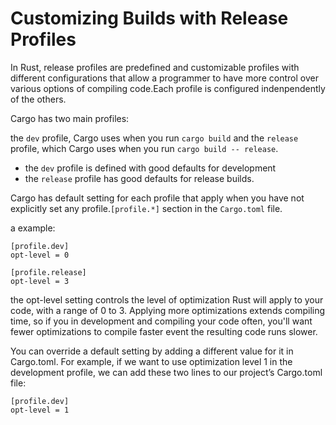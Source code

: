 # Customizing Builds with Release Profiles

In Rust, release profiles are predefined and customizable profiles with different configurations that allow a programmer to have more control over various options of compiling code.Each profile is configured indenpendently of the others.

Cargo has two main profiles:

 the `dev` profile, Cargo uses when you run `cargo build` and the `release` profile, which Cargo uses when you run `cargo build -- release`.

- the `dev` profile is defined with good defaults for development
- the `release` profile has good defaults for release builds.


Cargo has default setting for each profile that apply when you have not explicitly set any profile.`[profile.*]` section in the `Cargo.toml` file.

a example:

```
[profile.dev]
opt-level = 0

[profile.release]
opt-level = 3
```

the opt-level setting controls the level of optimization Rust will apply to your code, with a range of 0 to 3.
Applying more optimizations extends compiling time, so if you in development and compiling your code often, you'll want fewer optimizations to compile faster event the resulting code runs slower.

You can override a default setting by adding a different value for it in Cargo.toml. For example, if we want to use optimization level 1 in the development profile, we can add these two lines to our project’s Cargo.toml file:

```
[profile.dev]
opt-level = 1
```

